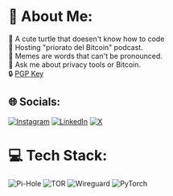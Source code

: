 # 💫 About Me:
🐢 A cute turtle that doesen't know how to code<br>🦕 Hosting "priorato del Bitcoin" podcast.<br>🐍 Memes are words that can't be pronounced.<br>🐊 Ask me about privacy tools or Bitcoin.<br> 🔒 [PGP Key](https://github.com/Turtlecute33/turtlecute.org-hugo/blob/master/Turtlecute.asc)


## 🌐 Socials:
[![Instagram](https://img.shields.io/badge/Instagram-%23E4405F.svg?logo=Instagram&logoColor=white)](https://instagram.com/Prioratodelbitcoin) [![LinkedIn](https://img.shields.io/badge/LinkedIn-%230077B5.svg?logo=linkedin&logoColor=white)](https://linkedin.com/in/Turtlecute) [![X](https://img.shields.io/badge/X-black.svg?logo=X&logoColor=white)](https://x.com/Turtlecute33)

# 💻 Tech Stack:
![Pi-Hole](https://img.shields.io/badge/pihole-%2396060C.svg?style=for-the-badge&logo=pi-hole&logoColor=white) ![TOR](https://img.shields.io/badge/tor-%237E4798.svg?style=for-the-badge&logo=tor-project&logoColor=white) ![Wireguard](https://img.shields.io/badge/wireguard-%2388171A.svg?style=for-the-badge&logo=wireguard&logoColor=white) ![PyTorch](https://img.shields.io/badge/PyTorch-%23EE4C2C.svg?style=for-the-badge&logo=PyTorch&logoColor=white)

